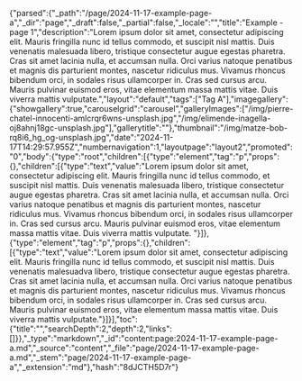 {"parsed":{"_path":"/page/2024-11-17-example-page-a","_dir":"page","_draft":false,"_partial":false,"_locale":"","title":"Example - page 1","description":"Lorem ipsum dolor sit amet, consectetur adipiscing elit. Mauris fringilla nunc id tellus commodo, et suscipit nisl mattis. Duis venenatis malesuada libero, tristique consectetur augue egestas pharetra. Cras sit amet lacinia nulla, et accumsan nulla. Orci varius natoque penatibus et magnis dis parturient montes, nascetur ridiculus mus. Vivamus  rhoncus bibendum orci, in sodales risus ullamcorper in. Cras sed cursus arcu. Mauris pulvinar euismod eros, vitae elementum massa mattis vitae. Duis viverra mattis vulputate.","layout":"default","tags":["Tag A"],"imagegallery":{"showgallery":true,"carouselgrid":"carousel","galleryImages":["/img/pierre-chatel-innocenti-amlcrqr6wns-unsplash.jpg","/img/elimende-inagella-oj8ahnj18gc-unsplash.jpg"],"gallerytitle":""},"thumbnail":"/img/matze-bob-rq8i6_hg_og-unsplash.jpg","date":"2024-11-17T14:29:57.955Z","numbernavigation":1,"layoutpage":"layout2","promoted":"0","body":{"type":"root","children":[{"type":"element","tag":"p","props":{},"children":[{"type":"text","value":"Lorem ipsum dolor sit amet, consectetur adipiscing elit. Mauris fringilla nunc id tellus commodo, et suscipit nisl mattis. Duis venenatis malesuada libero, tristique consectetur augue egestas pharetra. Cras sit amet lacinia nulla, et accumsan nulla. Orci varius natoque penatibus et magnis dis parturient montes, nascetur ridiculus mus. Vivamus  rhoncus bibendum orci, in sodales risus ullamcorper in. Cras sed cursus arcu. Mauris pulvinar euismod eros, vitae elementum massa mattis vitae. Duis viverra mattis vulputate. "}]},{"type":"element","tag":"p","props":{},"children":[{"type":"text","value":"Lorem ipsum dolor sit amet, consectetur adipiscing elit. Mauris fringilla nunc id tellus commodo, et suscipit nisl mattis. Duis venenatis malesuadva libero, tristique consectetur augue egestas pharetra. Cras sit amet lacinia nulla, et accumsan nulla. Orci varius natoque penatibus et magnis dis parturient montes, nascetur ridiculus mus. Vivamus rhoncus bibendum orci, in sodales risus ullamcorper in. Cras sed cursus arcu. Mauris pulvinar euismod eros, vitae elementum massa mattis vitae. Duis viverra mattis vulputate."}]}],"toc":{"title":"","searchDepth":2,"depth":2,"links":[]}},"_type":"markdown","_id":"content:page:2024-11-17-example-page-a.md","_source":"content","_file":"page/2024-11-17-example-page-a.md","_stem":"page/2024-11-17-example-page-a","_extension":"md"},"hash":"8dJCTH5D7r"}